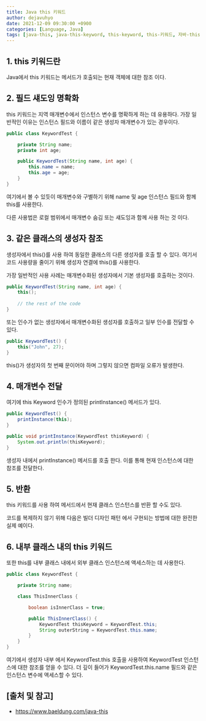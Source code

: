 ```yaml
---
title: Java this 키워드
author: dejavuhyo
date: 2021-12-09 09:30:00 +0900
categories: [Language, Java]
tags: [java-this, java-this-keyword, this-keyword, this-키워드, 자바-this, 자바-this-키워드]
---
```


## 1. this 키워드란
Java에서 this 키워드는 메서드가 호출되는 현재 객체에 대한 참조 이다.

## 2. 필드 섀도잉 명확화
this 키워드는 지역 매개변수에서 인스턴스 변수를 명확하게 하는 데 유용하다. 가장 일반적인 이유는 인스턴스 필드와 이름이 같은 생성자 매개변수가 있는 경우이다.

```java
public class KeywordTest {

    private String name;
    private int age;

    public KeywordTest(String name, int age) {
        this.name = name;
        this.age = age;
    }
}
```

여기에서 볼 수 있듯이 매개변수와 구별하기 위해 name 및 age 인스턴스 필드와 함께 this를 사용한다.

다른 사용법은 로컬 범위에서 매개변수 숨김 또는 섀도잉과 함께 사용 하는 것 이다.

## 3. 같은 클래스의 생성자 참조
생성자에서 this()를 사용 하여 동일한 클래스의 다른 생성자를 호출 할 수 있다. 여기서 코드 사용량을 줄이기 위해 생성자 연결에 this()를 사용한다.

가장 일반적인 사용 사례는 매개변수화된 생성자에서 기본 생성자를 호출하는 것이다.

```java
public KeywordTest(String name, int age) {
    this();
    
    // the rest of the code
}
```

또는 인수가 없는 생성자에서 매개변수화된 생성자를 호출하고 일부 인수를 전달할 수 있다.

```java
public KeywordTest() {
    this("John", 27);
}
```

this()가 생성자의 첫 번째 문이어야 하며 그렇지 않으면 컴파일 오류가 발생한다.

## 4. 매개변수 전달
여기에 this Keyword 인수가 정의된 printInstance() 메서드가 있다.

```java
public KeywordTest() {
    printInstance(this);
}

public void printInstance(KeywordTest thisKeyword) {
    System.out.println(thisKeyword);
}
```

생성자 내에서 printInstance() 메서드를 호출 한다. 이를 통해 현재 인스턴스에 대한 참조를 전달한다.

## 5. 반환
this 키워드를 사용 하여 메서드에서 현재 클래스 인스턴스를 반환 할 수도 있다.

코드를 복제하지 않기 위해 다음은 빌더 디자인 패턴 에서 구현되는 방법에 대한 완전한 실제 예이다.

## 6. 내부 클래스 내의 this 키워드
또한 this를 내부 클래스 내에서 외부 클래스 인스턴스에 액세스하는 데 사용한다.

```java
public class KeywordTest {

    private String name;

    class ThisInnerClass {

        boolean isInnerClass = true;

        public ThisInnerClass() {
            KeywordTest thisKeyword = KeywordTest.this;
            String outerString = KeywordTest.this.name;
        }
    }
}
```

여기에서 생성자 내부 에서 KeywordTest.this 호출을 사용하여 KeywordTest 인스턴스에 대한 참조를 얻을 수 있다. 더 깊이 들어가 KeywordTest.this.name 필드와 같은 인스턴스 변수에 액세스할 수 있다.

## [출처 및 참고]
* <https://www.baeldung.com/java-this>
